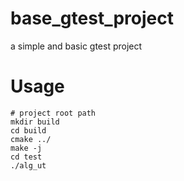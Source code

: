 # base_gtest_project
a simple and basic gtest project
# Usage
```shell
# project root path
mkdir build
cd build
cmake ../
make -j
cd test
./alg_ut
```